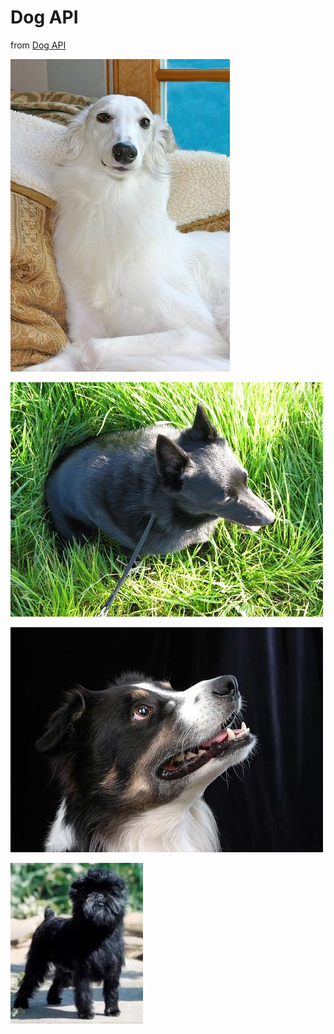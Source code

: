 # Dog API

from [Dog API](https://dog.ceo/dog-api/)

![dog person](./imgs/n02090622_2518.jpg)

![dog2](./imgs/n02104365_1837.jpg)

![dog3](./imgs/n02106166_1936.jpg)

![dog4](./imgs/n02110627_1966.jpg)


